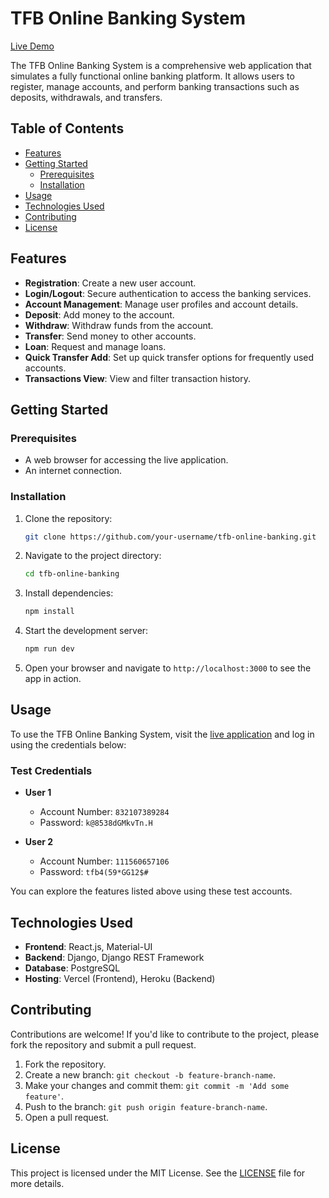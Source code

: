 # TFB Online Banking System

[Live Demo](https://tfbonlinebank.vercel.app/)

The TFB Online Banking System is a comprehensive web application that simulates a fully functional online banking platform. It allows users to register, manage accounts, and perform banking transactions such as deposits, withdrawals, and transfers.

## Table of Contents
- [Features](#features)
- [Getting Started](#getting-started)
  - [Prerequisites](#prerequisites)
  - [Installation](#installation)
- [Usage](#usage)
- [Technologies Used](#technologies-used)
- [Contributing](#contributing)
- [License](#license)

## Features
- **Registration**: Create a new user account.
- **Login/Logout**: Secure authentication to access the banking services.
- **Account Management**: Manage user profiles and account details.
- **Deposit**: Add money to the account.
- **Withdraw**: Withdraw funds from the account.
- **Transfer**: Send money to other accounts.
- **Loan**: Request and manage loans.
- **Quick Transfer Add**: Set up quick transfer options for frequently used accounts.
- **Transactions View**: View and filter transaction history.

## Getting Started

### Prerequisites
- A web browser for accessing the live application.
- An internet connection.

### Installation
1. Clone the repository:
    ```bash
    git clone https://github.com/your-username/tfb-online-banking.git
    ```
2. Navigate to the project directory:
    ```bash
    cd tfb-online-banking
    ```
3. Install dependencies:
    ```bash
    npm install
    ```
4. Start the development server:
    ```bash
    npm run dev
    ```
5. Open your browser and navigate to `http://localhost:3000` to see the app in action.

## Usage

To use the TFB Online Banking System, visit the [live application](https://tfbonlinebank.vercel.app/) and log in using the credentials below:

### Test Credentials
- **User 1**
  - Account Number: `832107389284`
  - Password: `k@8538dGMkvTn.H`

- **User 2**
  - Account Number: `111560657106`
  - Password: `tfb4(59*GG12$#`

You can explore the features listed above using these test accounts.

## Technologies Used
- **Frontend**: React.js, Material-UI
- **Backend**: Django, Django REST Framework
- **Database**: PostgreSQL
- **Hosting**: Vercel (Frontend), Heroku (Backend)

## Contributing
Contributions are welcome! If you'd like to contribute to the project, please fork the repository and submit a pull request.

1. Fork the repository.
2. Create a new branch: `git checkout -b feature-branch-name`.
3. Make your changes and commit them: `git commit -m 'Add some feature'`.
4. Push to the branch: `git push origin feature-branch-name`.
5. Open a pull request.

## License
This project is licensed under the MIT License. See the [LICENSE](LICENSE) file for more details.


